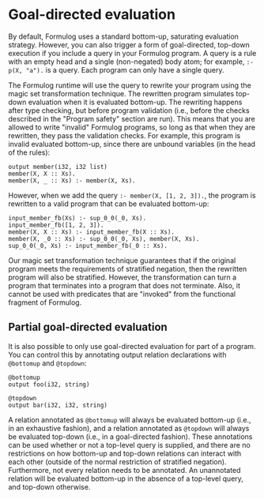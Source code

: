 # Goal-directed evaluation

By default, Formulog uses a standard bottom-up, saturating evaluation strategy.
However, you can also trigger a form of goal-directed, top-down execution if
you include a query in your Formulog program. A query is a rule with an empty
head and a single (non-negated) body atom; for example, `:- p(X, "a").` is a
query. Each program can only have a single query.

The Formulog runtime will use the query to rewrite your program using the magic
set transformation technique. The rewritten program simulates top-down
evaluation when it is evaluated bottom-up. The rewriting happens after type
checking, but before program validation (i.e., before the checks described in
the "Program safety" section are run). This means that you are allowed to write
"invalid" Formulog programs, so long as that when they are rewritten, they pass
the validation checks. For example, this program is invalid evaluated
bottom-up, since there are unbound variables (in the head of the rules):

```
output member(i32, i32 list)
member(X, X :: Xs).
member(X, _ :: Xs) :- member(X, Xs).
```

However, when we add the query `:- member(X, [1, 2, 3]).`, the program is
rewritten to a valid program that can be evaluated bottom-up:

```
input_member_fb(Xs) :- sup_0_0(_0, Xs).
input_member_fb([1, 2, 3]).
member(X, X :: Xs) :- input_member_fb(X :: Xs).
member(X, _0 :: Xs) :- sup_0_0(_0, Xs), member(X, Xs).
sup_0_0(_0, Xs) :- input_member_fb(_0 :: Xs).
```

Our magic set transformation technique guarantees that if the original program
meets the requirements of stratified negation, then the rewritten program will
also be stratified. However, the transformation can turn a program that
terminates into a program that does not terminate. Also, it cannot be used with
predicates that are "invoked" from the functional fragment of Formulog.

## Partial goal-directed evaluation

It is also possible to only use goal-directed evaluation for part of a program.
You can control this by annotating output relation declarations with
`@bottomup` and `@topdown`:

```
@bottomup
output foo(i32, string)

@topdown
output bar(i32, i32, string)
```

A relation annotated as `@bottomup` will always be evaluated bottom-up (i.e.,
in an exhaustive fashion), and a relation annotated as `@topdown` will always
be evaluated top-down (i.e., in a goal-directed fashion). These annotations can
be used whether or not a top-level query is supplied, and there are no
restrictions on how bottom-up and top-down relations can interact with each
other (outside of the normal restriction of stratified negation). Furthermore,
not every relation needs to be annotated. An unannotated relation will be
evaluated bottom-up in the absence of a top-level query, and top-down
otherwise.
